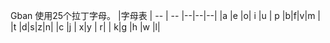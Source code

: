 Gban 使用25个拉丁字母。
|字母表
| -- | -- |--|--|--|
|a |e |o| i |u
| p |b|f|v|m |
|t |d|s|z|n|
|c |j | x|y | r|
| k|g |h |w |l|
